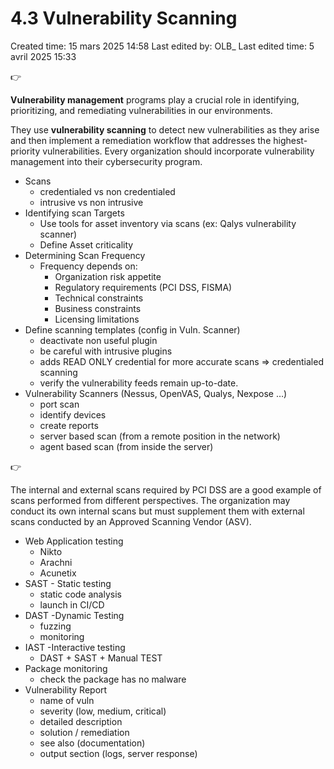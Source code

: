 # 4.3 Vulnerability Scanning

Created time: 15 mars 2025 14:58
Last edited by: OLB_
Last edited time: 5 avril 2025 15:33

<aside>
👉

**Vulnerability management** programs play a crucial role in identifying,
prioritizing, and remediating vulnerabilities in our environments.

They use **vulnerability scanning** to detect new vulnerabilities as they
arise and then implement a remediation workflow that addresses the
highest-priority vulnerabilities. Every organization should incorporate
vulnerability management into their cybersecurity program.

</aside>

- Scans
    - credentialed vs non credentialed
    - intrusive vs non intrusive
- Identifying scan Targets
    - Use tools for asset inventory via scans (ex: Qalys vulnerability scanner)
    - Define Asset criticality
- Determining Scan Frequency
    - Frequency depends on:
        - Organization risk appetite
        - Regulatory requirements (PCI DSS, FISMA)
        - Technical constraints
        - Business constraints
        - Licensing limitations
- Define scanning templates (config in Vuln. Scanner)
    - deactivate non useful plugin
    - be careful with intrusive plugins
    - adds READ ONLY credential for more accurate scans ⇒ credentialed scanning
    - verify the vulnerability feeds remain up-to-date.
- Vulnerability Scanners (Nessus, OpenVAS, Qualys, Nexpose …)
    - port scan
    - identify devices
    - create reports
    - server based scan (from a remote position in the network)
    - agent based scan (from inside the server)

<aside>
👉

The internal and external scans required by PCI DSS
are a good example of scans performed from different perspectives.
The organization may conduct its own internal scans but must
supplement them with external scans conducted by an Approved
Scanning Vendor (ASV).

</aside>

- Web Application testing
    - Nikto
    - Arachni
    - Acunetix
- SAST - Static testing
    - static code analysis
    - launch in CI/CD
- DAST -Dynamic Testing
    - fuzzing
    - monitoring
- IAST -Interactive testing
    - DAST + SAST + Manual TEST
- Package monitoring
    - check the package has no malware
- Vulnerability Report
    - name of vuln
    - severity (low, medium, critical)
    - detailed description
    - solution / remediation
    - see also (documentation)
    - output section (logs, server response)
